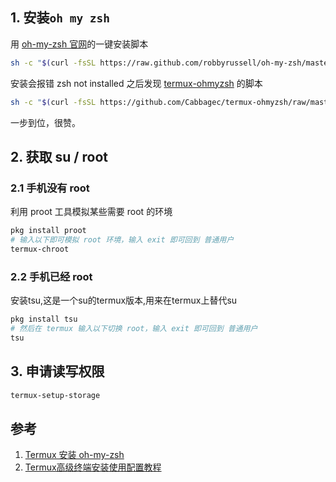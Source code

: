 ## 1.  安装`oh my zsh`

用 [oh-my-zsh 官网](https://link.jianshu.com?t=http://ohmyz.sh/)的一键安装脚本
    
```bash
sh -c "$(curl -fsSL https://raw.github.com/robbyrussell/oh-my-zsh/master/tools/install.sh)"` 
```
安装会报错 zsh not installed
之后发现 [termux-ohmyzsh](https://link.jianshu.com?t=https://github.com/Cabbagec/termux-ohmyzsh) 的脚本

```bash
sh -c "$(curl -fsSL https://github.com/Cabbagec/termux-ohmyzsh/raw/master/install.sh)" 
```

一步到位，很赞。

## 2. 获取 su / root 

### 2.1 手机没有 root
利用 proot 工具模拟某些需要 root 的环境
```bash
pkg install proot 
# 输入以下即可模拟 root 环境，输入 exit 即可回到 普通用户
termux-chroot
```

### 2.2 手机已经 root
安装tsu,这是一个su的termux版本,用来在termux上替代su
```bash
pkg install tsu
# 然后在 termux 输入以下切换 root，输入 exit 即可回到 普通用户
tsu
```

## 3. 申请读写权限
```bash
termux-setup-storage
```





## 参考

1. [Termux 安装 oh-my-zsh](<https://www.jianshu.com/p/16f4e1e85e50>)
2. [Termux高级终端安装使用配置教程](https://m.sohu.com/a/230807930_354899)